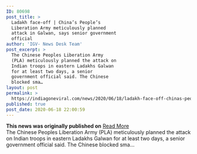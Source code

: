 ```yaml
---
ID: 80698
post_title: >
  Ladakh face-off | China’s People’s
  Liberation Army meticulously planned
  attack in Galwan, says senior government
  official
author: 'IGV- News Desk Team'
post_excerpt: >
  The Chinese Peoples Liberation Army
  (PLA) meticulously planned the attack on
  Indian troops in eastern Ladakhs Galwan
  for at least two days, a senior
  government official said. The Chinese
  blocked sma…
layout: post
permalink: >
  https://indiagoneviral.com/news/2020/06/18/ladakh-face-off-chinas-peoples-liberation-army-meticulously-planned-attack-in-galwan-says-senior-government-official/80698/india-gone-viral/
published: true
post_date: 2020-06-18 22:00:59
---
```

<b>This news was originally published on</b> <a href="https://www.thehindu.com/news/national/ladakh-face-off-chinas-peoples-liberation-army-meticulously-planned-attack-in-galwan-says-senior-government-official/article31862371.ece" class="button purchase" rel="nofollow noopener noreferrer" target="_blank">Read More</a> <br/>The Chinese Peoples Liberation Army (PLA) meticulously planned the attack on Indian troops in eastern Ladakhs Galwan for at least two days, a senior government official said.
The Chinese blocked sma…